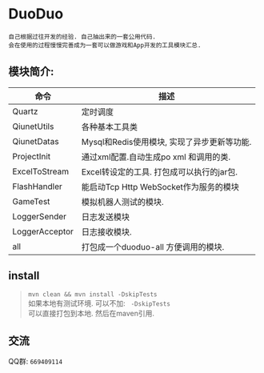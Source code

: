 # DuoDuo
    自己根据过往开发的经验. 自己抽出来的一套公用代码.
    会在使用的过程慢慢完善成为一套可以做游戏和App开发的工具模块汇总.
    

## 模块简介:
| 	命令			|	描述					|
|----------		|----------	|
|Quartz 			|	 定时调度	|
|QiunetUtils		|	 各种基本工具类|
|QiunetDatas 		|	 Mysql和Redis使用模块, 实现了异步更新等功能.|
|ProjectInit 		| 通过xml配置.自动生成po xml 和调用的类.|
|ExcelToStream	| Excel转设定的工具. 打包成可以执行的jar包.|
|FlashHandler		| 能启动Tcp Http WebSocket作为服务的模块|
|GameTest 		|	 模拟机器人测试的模块.|
|LoggerSender 	|	 日志发送模块|
|LoggerAcceptor 	|  日志接收模块.| 
|all 				|	 打包成一个duoduo-all 方便调用的模块.|
 
## install
> `mvn clean && mvn install -DskipTests` <br />
> 如果本地有测试环境. 可以不加: ` -DskipTests` <br />
可以直接打包到本地. 然后在maven引用.

## 交流
QQ群: `669409114`
